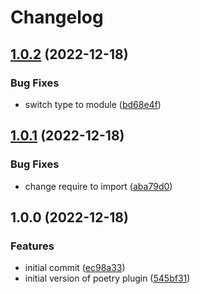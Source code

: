 # Changelog

## [1.0.2](https://github.com/cihelper/semanticrelease-plugin-poetry/compare/v1.0.1...v1.0.2) (2022-12-18)


### Bug Fixes

* switch type to module ([bd68e4f](https://github.com/cihelper/semanticrelease-plugin-poetry/commit/bd68e4facad0d26be88f0c0995b27d72780a5312))

## [1.0.1](https://github.com/cihelper/semanticrelease-plugin-poetry/compare/v1.0.0...v1.0.1) (2022-12-18)


### Bug Fixes

* change require to import ([aba79d0](https://github.com/cihelper/semanticrelease-plugin-poetry/commit/aba79d0fba517fe8a02df16f8799394c07a03a7d))

## 1.0.0 (2022-12-18)


### Features

* initial commit ([ec98a33](https://github.com/cihelper/semanticrelease-plugin-poetry/commit/ec98a33a71aaec64ba528189b4d06ce343c248bb))
* initial version of poetry plugin ([545bf31](https://github.com/cihelper/semanticrelease-plugin-poetry/commit/545bf31c0adc4371b9e558784dafecd5a4e56aea))
